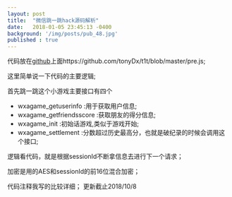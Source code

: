 ```yaml
---
layout: post
title:  "微信跳一跳hack源码解析"
date:   2018-01-05 23:45:13 -0400
background: '/img/posts/pub_48.jpg'
published : true
---
```



代码放在[github](https://github.com/tonyDx/t1t/blob/master/pre.js)上面https://github.com/tonyDx/t1t/blob/master/pre.js;

这里简单说一下代码的主要逻辑;

首先跳一跳这个小游戏主要接口有四个

* wxagame_getuserinfo :用于获取用户信息;
* wxagame_getfriendsscore  :获取朋友的得分信息;
* wxagame_init :初始话游戏,类似于游戏开始;
* wxagame_settlement :分数超过历史最高分，也就是破纪录的时候会调用这个接口;

逻辑看代码，就是根据sessionId不断拿信息去进行下一个请求；

加密是用的AES和sessionId的前16位混合加密；


代码注释我写的比较详细；
更新截止2018/10/8